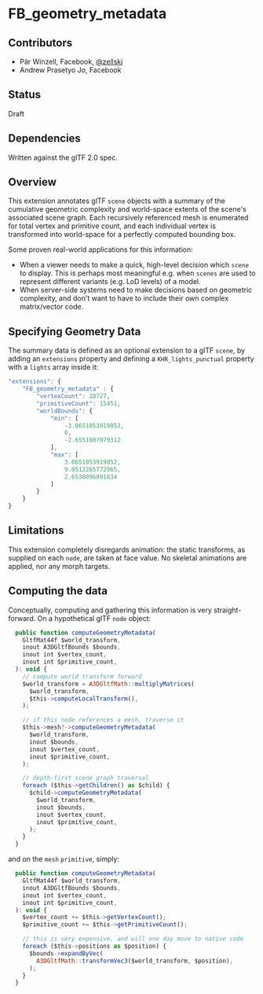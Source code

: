 # FB\_geometry\_metadata

## Contributors

* Pär Winzell, Facebook, [@zellski](https://twitter.com/zellski)
* Andrew Prasetyo Jo, Facebook

## Status

Draft

## Dependencies

Written against the glTF 2.0 spec.

## Overview

This extension annotates glTF `scene` objects with a summary of the cumulative geometric complexity and world-space extents of the scene's associated scene graph. Each recursively referenced mesh is enumerated for total vertex and primitive count, and each individual vertex is transformed into world-space for a perfectly computed bounding box.

Some proven real-world applications for this information:
- When a viewer needs to make a quick, high-level decision which `scene` to display. This is perhaps most meaningful e.g. when `scenes` are used to represent different variants (e.g. LoD levels) of a model.
- When server-side systems need to make decisions based on geometric complexity, and don't want to have to include their own complex matrix/vector code.

## Specifying Geometry Data

The summary data is defined as an optional extension to a glTF `scene`, by adding an `extensions` property and defining a `KHR_lights_punctual` property with a `lights` array inside it:

```javascript
"extensions": {
    "FB_geometry_metadata" : {
        "vertexCount": 28727,
        "primitiveCount": 15451,
        "worldBounds": {
            "min": [
                -3.0651053919852,
                0,
                -2.6551087079312
            ],
            "max": [
                3.0651053919852,
                9.8512265772065,
                2.6538096091834
            ]
        }
    }
}
```

## Limitations
This extension completely disregards animation: the static transforms, as supplied on each `node`, are taken at face value. No skeletal animations are applied, nor any morph targets.

## Computing the data

Conceptually, computing and gathering this information is very straight-forward. On a hypothetical glTF `node` object:

```javascript
  public function computeGeometryMetadata(
    GltfMat44f $world_transform,
    inout A3DGltfBounds $bounds,
    inout int $vertex_count,
    inout int $primitive_count,
  ): void {
    // compute world transform forward
    $world_transform = A3DGltfMath::multiplyMatrices(
      $world_transform,
      $this->computeLocalTransform(),
    );

    // if this node references a mesh, traverse it
    $this->mesh?->computeGeometryMetadata(
      $world_transform,
      inout $bounds,
      inout $vertex_count,
      inout $primitive_count,
    );

    // depth-first scene graph traversal
    foreach ($this->getChildren() as $child) {
      $child->computeGeometryMetadata(
        $world_transform,
        inout $bounds,
        inout $vertex_count,
        inout $primitive_count,
      );
    }
  }
```

and on the `mesh` `primitive`, simply:

```javascript
  public function computeGeometryMetadata(
    GltfMat44f $world_transform,
    inout A3DGltfBounds $bounds,
    inout int $vertex_count,
    inout int $primitive_count,
  ): void {
    $vertex_count += $this->getVertexCount();
    $primitive_count += $this->getPrimitiveCount();

    // this is very expensive, and will one day move to native code
    foreach ($this->positions as $position) {
      $bounds->expandByVec(
        A3DGltfMath::transformVec3($world_transform, $position),
      );
    }
  }
```
